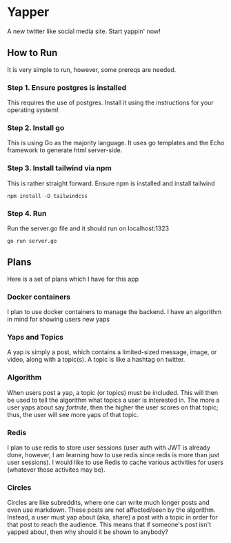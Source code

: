 # Yapper
A new twitter like social media site. Start yappin' now!

## How to Run
It is very simple to run, however, some prereqs are needed.

### Step 1. Ensure postgres is installed
This requires the use of postgres. Install it using the instructions for your operating system!

### Step 2. Install go
This is using Go as the majority language. It uses go templates and the Echo framework to generate html server-side.

### Step 3. Install tailwind via npm
This is rather straight forward. Ensure npm is installed and install tailwind
```
npm install -D tailwindcss
```

### Step 4. Run 
Run the server.go file and it should run on localhost:1323
```
go run server.go
```

## Plans
Here is a set of plans which I have for this app

### Docker containers
I plan to use docker containers to manage the backend. I have an algorithm in mind for showing users new yaps

### Yaps and Topics
A yap is simply a post, which contains a limited-sized message, image, or video, along with a topic(s). A topic is like a hashtag on twitter.

### Algorithm
When users post a yap, a topic (or topics) must be included. This will then be used to tell the algorithm what topics a user is interested in.
The more a user yaps about say *fortnite*, then the higher the user scores on that topic; thus, the user will see more yaps of that topic.

### Redis
I plan to use redis to store user sessions (user auth with JWT is already done, however, I am learning how to use redis since redis is more than just user sessions).
I would like to use Redis to cache various activities for users (whatever those activites may be).

### Circles
Circles are like subreddits, where one can write much longer posts and even use markdown. These posts are not affected/seen by the algorithm.
Instead, a user must yap about (aka, share) a post with a topic in order for that post to reach the audience. This means that if someone's post isn't yapped about,
then why should it be shown to anybody?
